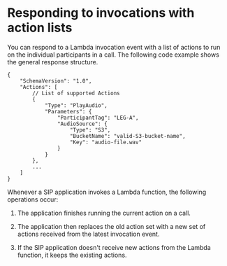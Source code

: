 # Responding to invocations with action lists<a name="invoke-on-call-leg"></a>

You can respond to a Lambda invocation event with a list of actions to run on the individual participants in a call\. The following code example shows the general response structure\.

```
{
    "SchemaVersion": "1.0",
    "Actions": [
        // List of supported Actions
        {
            "Type": "PlayAudio",
            "Parameters": {
                "ParticipantTag": "LEG-A",
                "AudioSource": {
                    "Type": "S3",
                    "BucketName": "valid-S3-bucket-name",
                    "Key": "audio-file.wav"
                }
            }
        },
        ...
    ]
}
```

Whenever a SIP application invokes a Lambda function, the following operations occur:

1. The application finishes running the current action on a call\.

1. The application then replaces the old action set with a new set of actions received from the latest invocation event\.

1. If the SIP application doesn't receive new actions from the Lambda function, it keeps the existing actions\. 